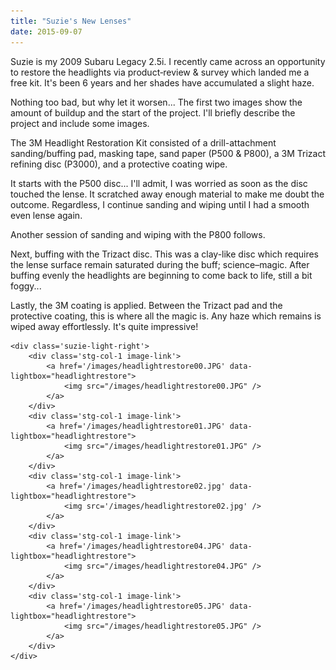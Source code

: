 ```yaml
---
title: "Suzie's New Lenses"
date: 2015-09-07
---
```


<div class='stg-col-1 suzie-light'>
	<div class='suzie-light-left'>
		<p>
		Suzie is my 2009 Subaru Legacy 2.5i.  I recently came across an opportunity to restore the headlights via product&#8209;review &amp; survey which landed me a free kit.  It's been 6 years and her shades have accumulated a slight haze.
		</p><p>
		Nothing too bad, but why let it worsen...  The first two images show the amount of buildup and the start of the project.  I'll briefly describe the project and include some images.
		</p><p>
		The 3M Headlight Restoration Kit consisted of a drill-attachment sanding/buffing pad, masking tape, sand paper (P500 &amp; P800), a 3M Trizact refining disc (P3000), and a protective coating wipe.
		</p><p>
		It starts with the P500 disc...  I'll admit, I was worried as soon as the disc touched the lense.  It scratched away enough material to make me doubt the outcome.  Regardless, I continue sanding and wiping until I had a smooth even lense again.
		</p><p>
		Another session of sanding and wiping with the P800 follows.
		</p><p>
		Next, buffing with the Trizact disc.  This was a clay-like disc which requires the lense surface remain saturated during the buff; science&ndash;magic.  After buffing evenly the headlights are beginning to come back to life, still a bit foggy...
		</p><p>
		Lastly, the 3M coating is applied.  Between the Trizact pad and the protective coating, this is where all the magic is.  Any haze which remains is wiped away effortlessly.  It's quite impressive!
		</p>
	</div>

	<div class='suzie-light-right'>
		<div class='stg-col-1 image-link'>
			<a href='/images/headlightrestore00.JPG' data-lightbox="headlightrestore">
				<img src="/images/headlightrestore00.JPG" />
			</a>
		</div>
		<div class='stg-col-1 image-link'>
			<a href='/images/headlightrestore01.JPG' data-lightbox="headlightrestore">
				<img src="/images/headlightrestore01.JPG" />
			</a>
		</div>
		<div class='stg-col-1 image-link'>
			<a href='/images/headlightrestore02.jpg' data-lightbox="headlightrestore">
				<img src='/images/headlightrestore02.jpg' />
			</a>
		</div>
		<div class='stg-col-1 image-link'>
			<a href='/images/headlightrestore04.JPG' data-lightbox="headlightrestore">
				<img src="/images/headlightrestore04.JPG" />
			</a>
		</div>
		<div class='stg-col-1 image-link'>
			<a href='/images/headlightrestore05.JPG' data-lightbox="headlightrestore">
				<img src="/images/headlightrestore05.JPG" />
			</a>
		</div>
	</div>
</div>